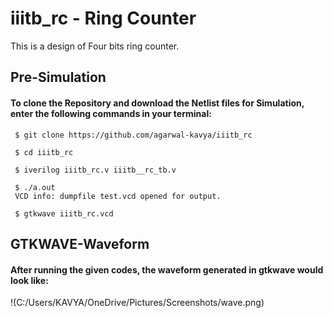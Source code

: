 # iiitb_rc - Ring Counter
This is a design of Four bits ring counter.

## Pre-Simulation

#### To clone the Repository and download the Netlist files for Simulation, enter the following commands in your terminal:
```
 $ git clone https://github.com/agarwal-kavya/iiitb_rc
 
 $ cd iiitb_rc
 
 $ iverilog iiitb_rc.v iiitb__rc_tb.v
 
 $ ./a.out
 VCD info: dumpfile test.vcd opened for output.
 
 $ gtkwave iiitb_rc.vcd
```

## GTKWAVE-Waveform

#### After running the given codes, the waveform generated in gtkwave would look like:

!(C:/Users/KAVYA/OneDrive/Pictures/Screenshots/wave.png)



